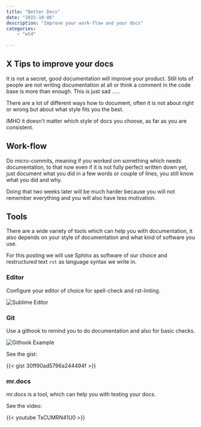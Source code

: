 ```yaml
---
title: "Better Docs"
date: "2015-10-06"
description: "Improve your work-flow and your docs"
categories: 
    - "wtd"
   
---
```



## X Tips to improve your docs

It is not a secret, good documentation will improve your product. Still lots of people are not writing documentation at all or think a comment in the code base is more than enough.
This is just sad .....

There are a lot of different ways how to document, often it is not about right or wrong but about what style fits you the best.

IMHO it doesn't matter which style of docs you choose, as far as you are consistent.


## Work-flow

Do micro-commits, meaning if you worked om something which needs documentation, to that now even if it is not fully perfect written down yet, just document what you did in a few words or couple of lines, you still know what you did and why.

Doing that two weeks later will be much harder because you will not remember everything and you will also have less motivation. 

## Tools

There are a wide variety of tools which can help you with documentation, it also depends on your style of documentation and what kind of software you use.

For this posting we will use Sphinx as software of our choice and restructured text ``rst`` as language syntax we write in.

### Editor

Configure your editor of choice for spell-check and rst-linting.

![Sublime Editor](/img/editor.png) 

### Git

Use a githook to remind you to do documentation and also for basic checks.

![Githook Example](/img/screen_githook_example.png) 

See the gist:

{{< gist 30ff90ad5796a244494f >}}

### mr.docs

mr.docs is a tool, which can help you with testing your docs.

See the video:

{{< youtube TsCUMRN41U0 >}}

